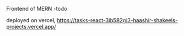 Frontend of MERN -todo


deployed on vercel, https://tasks-react-3ib582gi3-haashir-shakeels-projects.vercel.app/
